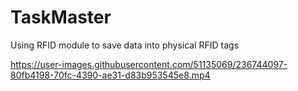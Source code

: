 # TaskMaster
Using RFID module to save data into physical RFID tags


https://user-images.githubusercontent.com/51135069/236744097-80fb4198-70fc-4390-ae31-d83b953545e8.mp4


